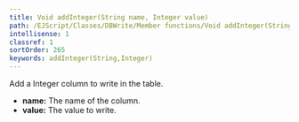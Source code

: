 ```yaml
---
title: Void addInteger(String name, Integer value)
path: /EJScript/Classes/DBWrite/Member functions/Void addInteger(String name, Integer value)
intellisense: 1
classref: 1
sortOrder: 265
keywords: addInteger(String,Integer)
---
```



Add a Integer column to write in the table.



* **name:** The name of the column.
* **value:** The value to write.



